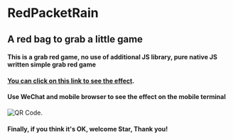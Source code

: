 # RedPacketRain
 ## A red bag to grab a little game
 #### This is a grab red game, no use of additional JS library, pure native JS written simple grab red game
 #### [You can click on this link to see the effect](http://owl4tkj9p.bkt.clouddn.com/demo/demo.html).

#### Use WeChat and mobile browser to see the effect on the mobile terminal
![QR Code](http://owl4tkj9p.bkt.clouddn.com/QRCode.png "demo QR Code").

#### Finally, if you think it's OK, welcome Star, Thank you!
